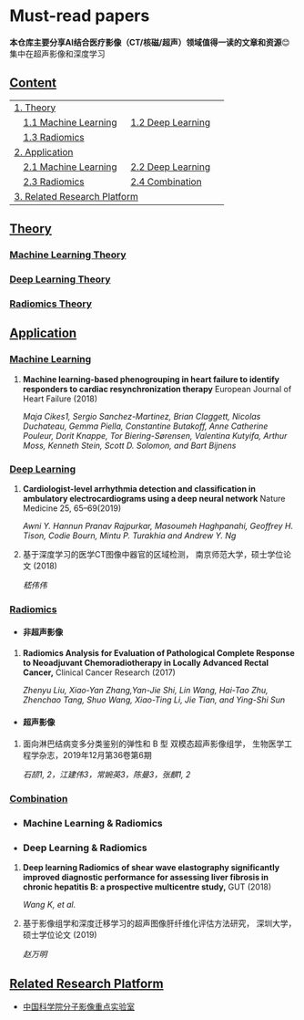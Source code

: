 # Must-read papers
 
**本仓库主要分享AI结合医疗影像（CT/核磁/超声）领域值得一读的文章和资源**:blush:  
集中在超声影像和深度学习

## [Content](#content)

<table>
<tr><td colspan="2"><a href="#theory">1. Theory</a></td></tr> 
<tr>
    <td>&emsp;<a href="#machine-learning-theory">1.1 Machine Learning</a></td>
    <td>&ensp;<a href="#deep-learning-theory">1.2 Deep Learning</a></td>
</tr>
<tr>
    <td>&emsp;<a href="#radiomics-theory">1.3 Radiomics</a></td>
    <td></td>
</tr>
<tr><td colspan="2"><a href="#application">2. Application</a></td></tr>
<tr>
    <td>&emsp;<a href="#machine-learning">2.1 Machine Learning</a></td>
    <td>&ensp;<a href="#deep-learning">2.2 Deep Learning</a></td>
</tr>
<tr>
    <td>&emsp;<a href="#radiomics">2.3 Radiomics</a></td>
    <td>&ensp;<a href="#combination">2.4 Combination</a></td>
    <td></td>
</tr>
<tr><td colspan="2"><a href="related-research-platform">3. Related Research Platform</a></td></tr>
</table>

## [Theory](#content)  




### [Machine Learning Theory](#content)  




### [Deep Learning Theory](#content)  




### [Radiomics Theory](#content)  




## [Application](#content)  

### [Machine Learning](#content)  
1. **Machine learning-based phenogrouping in heart failure to identify responders to cardiac resynchronization therapy**     European Journal of Heart Failure (2018)

    *Maja Cikes1, Sergio Sanchez-Martinez, Brian Claggett, Nicolas Duchateau, Gemma Piella, Constantine Butakoff, Anne Catherine Pouleur, Dorit Knappe, Tor Biering-Sørensen, Valentina Kutyifa, Arthur Moss, Kenneth Stein, Scott D. Solomon, and Bart Bijnens*


### [Deep Learning](#content)
1. **Cardiologist-level arrhythmia detection and classification in ambulatory electrocardiograms using a deep neural network**     Nature Medicine 25, 65–69(2019)

    *Awni Y. Hannun  Pranav Rajpurkar, Masoumeh Haghpanahi, Geoffrey H. Tison, Codie Bourn, Mintu P. Turakhia and Andrew Y. Ng*
    
1. 基于深度学习的医学CT图像中器官的区域检测， 南京师范大学，硕士学位论文 (2018)

    *嵇伟伟*

### [Radiomics](#content)

* #### 非超声影像
1. **Radiomics Analysis for Evaluation of Pathological Complete Response to Neoadjuvant Chemoradiotherapy in Locally Advanced Rectal Cancer,**    Clinical Cancer Research (2017)

    *Zhenyu Liu, Xiao-Yan Zhang,Yan-Jie Shi, Lin Wang, Hai-Tao Zhu, Zhenchao Tang, Shuo Wang, Xiao-Ting Li, Jie Tian, and Ying-Shi Sun*

* #### 超声影像
1. 面向淋巴结病变多分类鉴别的弹性和 B 型 双模态超声影像组学， 生物医学工程学杂志，2019年12月第36卷第6期

    *石颉1, 2，江建伟3，常婉英3，陈曼3，张麒1, 2*

### [Combination](#content)

* ### Machine Learning & Radiomics



* ### Deep Learning & Radiomics
1. **Deep learning Radiomics of shear wave elastography significantly improved diagnostic performance for assessing liver fibrosis in chronic hepatitis B: a prospective multicentre study,**  GUT (2018)

    *Wang K, et al.*

1. 基于影像组学和深度迁移学习的超声图像肝纤维化评估方法研究， 深圳大学，硕士学位论文 (2019)

    *赵万明*

## [Related Research Platform](#content)
+ [中国科学院分子影像重点实验室](http://www.radiomics.net.cn/blog/3)
